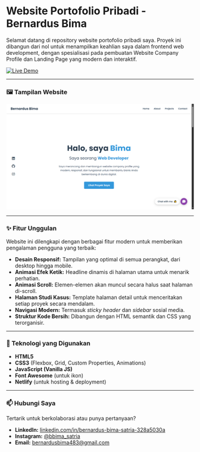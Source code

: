 # Website Portofolio Pribadi - Bernardus Bima

Selamat datang di repository website portofolio pribadi saya. Proyek ini dibangun dari nol untuk menampilkan keahlian saya dalam frontend web development, dengan spesialisasi pada pembuatan Website Company Profile dan Landing Page yang modern dan interaktif.

[![Live Demo](https://img.shields.io/badge/Lihat%20Live-Demo-brightgreen?style=for-the-badge&logo=netlify)](https://bernardusbimaporto.netlify.app/)

---

### 🖼️ Tampilan Website
![Screenshot Portofolio](https://raw.githubusercontent.com/BernardusBima/web-portfolio-bernardus-bima/main/images/dashboard.png)

---

### ✨ Fitur Unggulan
Website ini dilengkapi dengan berbagai fitur modern untuk memberikan pengalaman pengguna yang terbaik:
-   **Desain Responsif:** Tampilan yang optimal di semua perangkat, dari desktop hingga mobile.
-   **Animasi Efek Ketik:** Headline dinamis di halaman utama untuk menarik perhatian.
-   **Animasi Scroll:** Elemen-elemen akan muncul secara halus saat halaman di-scroll.
-   **Halaman Studi Kasus:** Template halaman detail untuk menceritakan setiap proyek secara mendalam.
-   **Navigasi Modern:** Termasuk *sticky header* dan *sidebar* sosial media.
-   **Struktur Kode Bersih:** Dibangun dengan HTML semantik dan CSS yang terorganisir.

---

### 🔨 Teknologi yang Digunakan
-   **HTML5**
-   **CSS3** (Flexbox, Grid, Custom Properties, Animations)
-   **JavaScript (Vanilla JS)**
-   **Font Awesome** (untuk ikon)
-   **Netlify** (untuk hosting & deployment)

---

### 📫 Hubungi Saya
Tertarik untuk berkolaborasi atau punya pertanyaan?
-   **LinkedIn:** [linkedin.com/in/bernardus-bima-satria-328a5030a](https://www.linkedin.com/in/bernardus-bima-satria-328a5030a/)
-   **Instagram:** [@bbima_satria](https://instagram.com/bbima_satria)
-   **Email:** [bernardusbima483@gmail.com](mailto:bernardusbima483@gmail.com)
